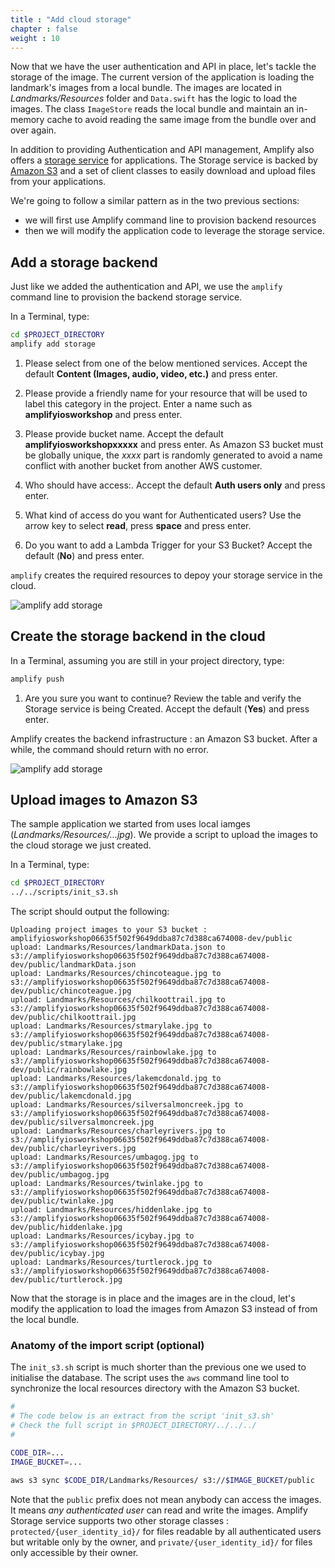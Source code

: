 ```yaml
---
title : "Add cloud storage"
chapter : false
weight : 10
---
```


Now that we have the user authentication and API in place, let's tackle the storage of the image.  The current version of the application is loading the landmark's images from a local bundle.  The images are located in *Landmarks/Resources* folder and `Data.swift` has the logic to load the images.  The class `ImageStore` reads the local bundle and maintain an in-memory cache to avoid reading the same image from the bundle over and over again.

In addition to providing Authentication and API management, Amplify also offers a [storage service](https://aws-amplify.github.io/docs/ios/storage) for applications.  The Storage service is backed by [Amazon S3](https://docs.aws.amazon.com/en_pv/AmazonS3/latest/gsg/GetStartedWithS3.html) and a set of client classes to easily download and upload files from your applications.  

We're going to follow a similar pattern as in the two previous sections:

- we will first use Amplify command line to provision backend resources
- then we will modify the application code to leverage the storage service.

## Add a storage backend

Just like we added the authentication and API, we use the `amplify` command line to provision the backend storage service.

In a Terminal, type:

```bash 
cd $PROJECT_DIRECTORY
amplify add storage
```

1. Please select from one of the below mentioned services.  Accept the default **Content (Images, audio, video, etc.)** and press enter.

2. Please provide a friendly name for your resource that will be used to label this category in the project.  Enter a name such as **amplifyiosworkshop** and press enter.

3. Please provide bucket name.  Accept the default **amplifyiosworkshopxxxxx**  and press enter.  As Amazon S3 bucket must be globally unique, the *xxxx* part is randomly generated to avoid a name conflict with another bucket from another AWS customer.

4. Who should have access:.  Accept the default **Auth users only** and press enter.

5. What kind of access do you want for Authenticated users?  Use the arrow key to select **read**, press **space** and press enter.

6. Do you want to add a Lambda Trigger for your S3 Bucket? Accept the default (**No**) and press enter.

`amplify` creates the required resources to depoy your storage service in the cloud.

![amplify add storage](/images/50-10-amplify-1.png)

## Create the storage backend in the cloud

In a Terminal, assuming you are still in your project directory, type:

```bash 
amplify push 
```

1. Are you sure you want to continue? Review the table and verify the Storage service is being Created.  Accept the default (**Yes**) and press enter.

Amplify creates the backend infrastructure : an Amazon S3 bucket.  After a while, the command should return with no error.

![amplify add storage](/images/50-10-amplify-2.png)


## Upload images to Amazon S3

The sample application we started from uses local iamges (*Landmarks/Resources/...jpg*).  We provide a script to upload the images to the cloud storage we just created.  

In a Terminal, type:

```bash 
cd $PROJECT_DIRECTORY
../../scripts/init_s3.sh
```

The script should output the following:

```text no_copy
Uploading project images to your S3 bucket : amplifyiosworkshop06635f502f9649ddba87c7d388ca674008-dev/public
upload: Landmarks/Resources/landmarkData.json to s3://amplifyiosworkshop06635f502f9649ddba87c7d388ca674008-dev/public/landmarkData.json
upload: Landmarks/Resources/chincoteague.jpg to s3://amplifyiosworkshop06635f502f9649ddba87c7d388ca674008-dev/public/chincoteague.jpg
upload: Landmarks/Resources/chilkoottrail.jpg to s3://amplifyiosworkshop06635f502f9649ddba87c7d388ca674008-dev/public/chilkoottrail.jpg
upload: Landmarks/Resources/stmarylake.jpg to s3://amplifyiosworkshop06635f502f9649ddba87c7d388ca674008-dev/public/stmarylake.jpg
upload: Landmarks/Resources/rainbowlake.jpg to s3://amplifyiosworkshop06635f502f9649ddba87c7d388ca674008-dev/public/rainbowlake.jpg
upload: Landmarks/Resources/lakemcdonald.jpg to s3://amplifyiosworkshop06635f502f9649ddba87c7d388ca674008-dev/public/lakemcdonald.jpg
upload: Landmarks/Resources/silversalmoncreek.jpg to s3://amplifyiosworkshop06635f502f9649ddba87c7d388ca674008-dev/public/silversalmoncreek.jpg
upload: Landmarks/Resources/charleyrivers.jpg to s3://amplifyiosworkshop06635f502f9649ddba87c7d388ca674008-dev/public/charleyrivers.jpg
upload: Landmarks/Resources/umbagog.jpg to s3://amplifyiosworkshop06635f502f9649ddba87c7d388ca674008-dev/public/umbagog.jpg
upload: Landmarks/Resources/twinlake.jpg to s3://amplifyiosworkshop06635f502f9649ddba87c7d388ca674008-dev/public/twinlake.jpg
upload: Landmarks/Resources/hiddenlake.jpg to s3://amplifyiosworkshop06635f502f9649ddba87c7d388ca674008-dev/public/hiddenlake.jpg
upload: Landmarks/Resources/icybay.jpg to s3://amplifyiosworkshop06635f502f9649ddba87c7d388ca674008-dev/public/icybay.jpg
upload: Landmarks/Resources/turtlerock.jpg to s3://amplifyiosworkshop06635f502f9649ddba87c7d388ca674008-dev/public/turtlerock.jpg
```

Now that the storage is in place and the images are in the cloud, let's modify the application to load the images from Amazon S3 instead of from the local bundle.

### Anatomy of the import script (optional) 

The `init_s3.sh` script is much shorter than the previous one we used to initialise the database.  The script uses the `aws` command line tool to synchronize the local resources directory with the Amazon S3 bucket.

```bash no_copy
#
# The code below is an extract from the script 'init_s3.sh'
# Check the full script in $PROJECT_DIRECTORY/../../../
#

CODE_DIR=...
IMAGE_BUCKET=...

aws s3 sync $CODE_DIR/Landmarks/Resources/ s3://$IMAGE_BUCKET/public
```

Note that the `public` prefix does not mean anybody can access the images.  It means *any authenticated user* can read and write the images.  Amplify Storage service supports two other storage classes : `protected/{user_identity_id}/` for files readable by all authenticated users but writable only by the owner, and `private/{user_identity_id}/` for files only accessible by their owner.